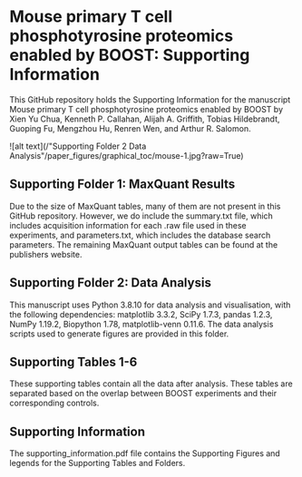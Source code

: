 # Mouse primary T cell phosphotyrosine proteomics enabled by BOOST: Supporting Information

This GitHub repository holds the Supporting Information for the manuscript Mouse primary T cell phosphotyrosine proteomics enabled by BOOST by Xien Yu Chua, Kenneth P. Callahan, Alijah A. Griffith, Tobias Hildebrandt, Guoping Fu, Mengzhou Hu, Renren Wen, and Arthur R. Salomon.

![alt text](/"Supporting Folder 2 Data Analysis"/paper_figures/graphical_toc/mouse-1.jpg?raw=True)

## Supporting Folder 1: MaxQuant Results

Due to the size of MaxQuant tables, many of them are not present in this GitHub repository. However, we do include the summary.txt file, which includes acquisition information for each .raw file used in these experiments, and parameters.txt, which includes the database search parameters. The remaining MaxQuant output tables can be found at the publishers website. 

## Supporting Folder 2: Data Analysis

This manuscript uses Python 3.8.10 for data analysis and visualisation, with the following dependencies: matplotlib 3.3.2, SciPy 1.7.3, pandas 1.2.3, NumPy 1.19.2, Biopython 1.78, matplotlib-venn 0.11.6. The data analysis scripts used to generate figures are provided in this folder. 

## Supporting Tables 1-6

These supporting tables contain all the data after analysis. These tables are separated based on the overlap between BOOST experiments and their corresponding controls. 

## Supporting Information

The supporting_information.pdf file contains the Supporting Figures and legends for the Supporting Tables and Folders. 
